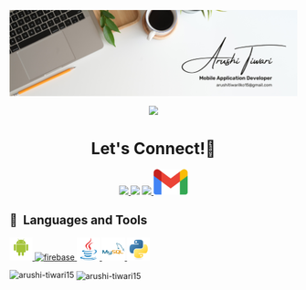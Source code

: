 ![logo](https://github.com/arushi-tiwari15/Arushi-tiwari15/blob/main/White%20Minimalist%20Profile%20LinkedIn%20Banner.png)
<div id="header" align="center">
  <img src="https://media.giphy.com/media/M9gbBd9nbDrOTu1Mqx/giphy.gif" width="100"/>
</div>
<h1 align="center">
  Let's Connect!💬
</h1>
<p align="center">
<a href="https://www.instagram.com/arushi_tiwari15/">
  <img height="50" src="https://user-images.githubusercontent.com/46517096/166974368-9798f39f-1f46-499c-b14e-81f0a3f83a06.png"/>
</a>
  <a href="https://leetcode.com/arushi_tiwari15/">
    <img height="50" src="https://raw.githubusercontent.com/rahuldkjain/github-profile-readme-generator/master/src/images/icons/Social/leet-code.svg" /></a>
<a href="www.linkedin.com/in/arushi-tiwari-99765525b">
  <img height="50" src="https://user-images.githubusercontent.com/46517096/166973395-19676cd8-f8ec-4abf-83ff-da8243505b82.png"/>
<a href="mailto:arushi.tiwari2020@vitbhopal.ac.in">
  <img height="45" src="https://github.com/itzmeutkarshh/itzmeutkarshh/blob/main/mail.png" /></a>
</a>
</p>

<h2> 🚀 &nbsp;Languages and Tools </h2>
<p align="left"> <a href="https://developer.android.com" target="_blank" rel="noreferrer"> <img src="https://raw.githubusercontent.com/devicons/devicon/master/icons/android/android-original-wordmark.svg" alt="android" width="40" height="40"/> </a> 
  <a href="https://firebase.google.com/" target="_blank" rel="noreferrer"> <img src="https://www.vectorlogo.zone/logos/firebase/firebase-icon.svg" alt="firebase" width="40" height="40"/> </a> 
</a> <a href="https://www.java.com" target="_blank" rel="noreferrer"> <img src="https://raw.githubusercontent.com/devicons/devicon/master/icons/java/java-original.svg" alt="java" width="40" height="40"/> </a> 
<a href="https://www.mysql.com/" target="_blank" rel="noreferrer"> <img src="https://raw.githubusercontent.com/devicons/devicon/master/icons/mysql/mysql-original-wordmark.svg" alt="mysql" width="40" height="40"/> </a> 
 <a href="https://www.python.org" target="_blank" rel="noreferrer"> <img src="https://raw.githubusercontent.com/devicons/devicon/master/icons/python/python-original.svg" alt="python" width="40" height="40"/> </a> 
 </p>
 <p><img align="left" src="https://github-readme-stats.vercel.app/api/top-langs?username=arushi-tiwari15&show_icons=true&locale=en&layout=compact" alt="arushi-tiwari15" /></p>
 <p>&nbsp;<img align="center" src="https://github-readme-stats.vercel.app/api?username=arushi-tiwari15&show_icons=true&locale=en" alt="arushi-tiwari15" /></p>


